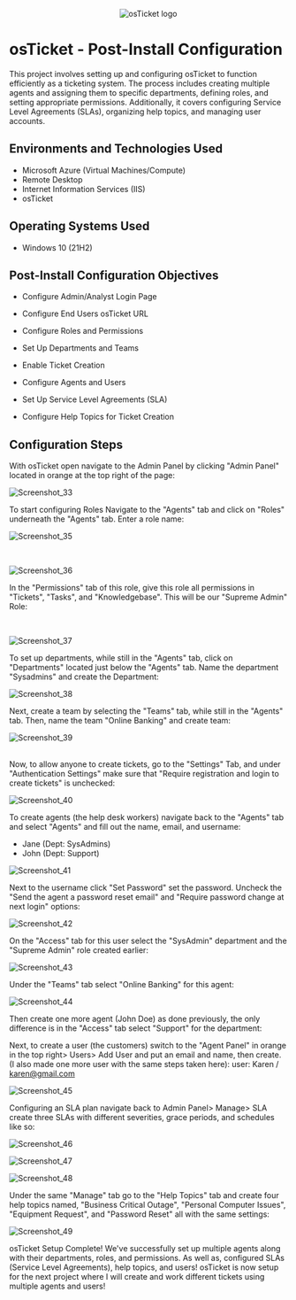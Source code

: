 <p align="center">
<img src="https://i.imgur.com/Clzj7Xs.png" alt="osTicket logo"/>
</p>

<h1>osTicket - Post-Install Configuration</h1>
This project involves setting up and configuring osTicket to function efficiently as a ticketing system. The process includes creating multiple agents and assigning them to specific departments, defining roles, and setting appropriate permissions. Additionally, it covers configuring Service Level Agreements (SLAs), organizing help topics, and managing user accounts.






<h2>Environments and Technologies Used</h2>

- Microsoft Azure (Virtual Machines/Compute)
- Remote Desktop
- Internet Information Services (IIS)
- osTicket
<h2>Operating Systems Used </h2>

- Windows 10</b> (21H2)

<h2>Post-Install Configuration Objectives</h2>

- Configure Admin/Analyst Login Page

- Configure End Users osTicket URL

- Configure Roles and Permissions

- Set Up Departments and Teams

- Enable Ticket Creation

- Configure Agents and Users

- Set Up Service Level Agreements (SLA)

- Configure Help Topics for Ticket Creation

<h2>Configuration Steps</h2>

<p>With osTicket open navigate to the Admin Panel by clicking "Admin Panel" located in orange at the top right of the page:

</p>

![Screenshot_33](https://github.com/user-attachments/assets/8aaee958-fb51-493a-92fa-d971dd7426a6)

<p>To start configuring Roles Navigate to the "Agents" tab and click on "Roles" underneath the "Agents" tab. Enter a role name:

</p>

![Screenshot_35](https://github.com/user-attachments/assets/ef171bfe-673b-4612-91ad-47dca364ce0b)

<br />

<p>

  ![Screenshot_36](https://github.com/user-attachments/assets/36f349de-1040-43c4-84d4-7e972be5abaa)

</p>In the "Permissions" tab of this role, give this role all permissions in "Tickets", "Tasks", and "Knowledgebase". This will be our "Supreme Admin" Role:
<p>

</p>
<br />

<p>

  ![Screenshot_37](https://github.com/user-attachments/assets/074332f4-a49c-4b89-a53a-7560ac4c97ea)

To set up departments, while still in the "Agents" tab, click on "Departments" located just below the "Agents" tab. Name the department "Sysadmins" and create the Department:

</p>

![Screenshot_38](https://github.com/user-attachments/assets/e9f7e31a-a6d7-4d32-a279-13fa546975b7)

<p>Next, create a team by selecting the "Teams" tab, while still in the "Agents" tab. Then, name the team "Online Banking" and create team:

</p>

![Screenshot_39](https://github.com/user-attachments/assets/15672ee9-1201-4bf8-a1b2-69fc06627b6d)

<br />Now, to allow anyone to create tickets, go to the "Settings" Tab, and under "Authentication Settings" make sure that "Require registration and login to create tickets" is unchecked:


![Screenshot_40](https://github.com/user-attachments/assets/e2c3dc2a-85ef-416c-8845-97caf38dc76b)

To create agents (the help desk workers) navigate back to the "Agents" tab and select "Agents" and fill out the name, email, and username:
- Jane (Dept: SysAdmins)
- John (Dept: Support)


![Screenshot_41](https://github.com/user-attachments/assets/9f90b409-e527-420a-875e-56d863dd41af)

Next to the username click "Set Password" set the password. Uncheck the "Send the agent a password reset email" and "Require password change at next login" options:

![Screenshot_42](https://github.com/user-attachments/assets/d2bb1d8a-c39f-4f66-9b7a-9d97a725c3fc)

On the "Access" tab for this user select the "SysAdmin" department and the "Supreme Admin" role created earlier:

![Screenshot_43](https://github.com/user-attachments/assets/90201587-638a-4ce3-8dcf-84a630e9f21a)

Under the "Teams" tab select "Online Banking" for this agent:


![Screenshot_44](https://github.com/user-attachments/assets/d803dbd8-26c8-4c40-8002-b132349efe34)

Then create one more agent (John Doe) as done previously, the only difference is in the "Access" tab select "Support" for the department:

Next, to create a user (the customers) switch to the "Agent Panel" in orange in the top right> Users> Add User and put an email and name, then create. (I also made one more user with the same steps taken here): user: Karen / karen@gmail.com


![Screenshot_45](https://github.com/user-attachments/assets/6f227e76-4806-4858-ac59-0d6beac39f59)

Configuring an SLA plan navigate back to Admin Panel> Manage> SLA create three SLAs with different severities, grace periods, and schedules like so:


![Screenshot_46](https://github.com/user-attachments/assets/085e07cf-a056-4b53-9e68-6c0bc4e8c693)


![Screenshot_47](https://github.com/user-attachments/assets/195ec6f0-6731-4cdd-b07c-fc697f4ce94e)


![Screenshot_48](https://github.com/user-attachments/assets/181429ae-7004-4f5c-9861-16b0c38cd269)

Under the same "Manage" tab go to the "Help Topics" tab and create four help topics named, "Business Critical Outage", "Personal Computer Issues", "Equipment Request", and "Password Reset" all with the same settings:


![Screenshot_49](https://github.com/user-attachments/assets/c8379644-9a51-4b7f-a8ca-31a62ea1e36a)


osTicket Setup Complete!
We've successfully set up multiple agents along with their departments, roles, and permissions. As well as, configured SLAs (Service Level Agreements), help topics, and users! osTicket is now setup for the next project where I will create and work different tickets using multiple agents and users!
